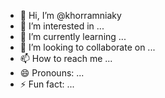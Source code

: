 - 👋 Hi, I’m @khorramniaky
- 👀 I’m interested in ...
- 🌱 I’m currently learning ...
- 💞️ I’m looking to collaborate on ...
- 📫 How to reach me ...
- 😄 Pronouns: ...
- ⚡ Fun fact: ...

<!---
khorramniaky/khorramniaky is a ✨ special ✨ repository because its `README.md` (this file) appears on your GitHub profile.
You can click the Preview link to take a look at your changes.
--->
